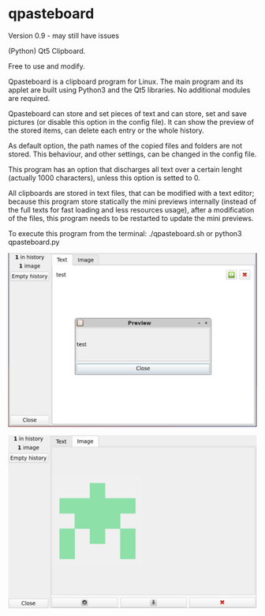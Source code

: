# qpasteboard

Version 0.9 - may still have issues

(Python) Qt5 Clipboard.

Free to use and modify.

Qpasteboard is a clipboard program for Linux. The main program and its applet are built using Python3 and the Qt5 libraries. No additional modules are required.

Qpasteboard can store and set pieces of text and can store, set and save pictures (or disable this option in the config file). It can show the preview of the stored items, can delete each entry or the whole history.

As default option, the path names of the copied files and folders are not stored. This behaviour, and other settings, can be changed in the config file.

This program has an option that discharges all text over a certain lenght (actually 1000 characters), unless this option is setted to 0.

All clipboards are stored in text files, that can be modified with a text editor; because this program store statically the mini previews internally (instead of the full texts for fast loading and less resources usage), after a modification of the files, this program needs to be restarted to update the mini previews.

To execute this program from the terminal: ./qpasteboard.sh or python3 qpasteboard.py

![My image](https://github.com/frank038/qpasteboard/blob/main/screenshot1.png)

![My image](https://github.com/frank038/qpasteboard/blob/main/screenshot2.png)
